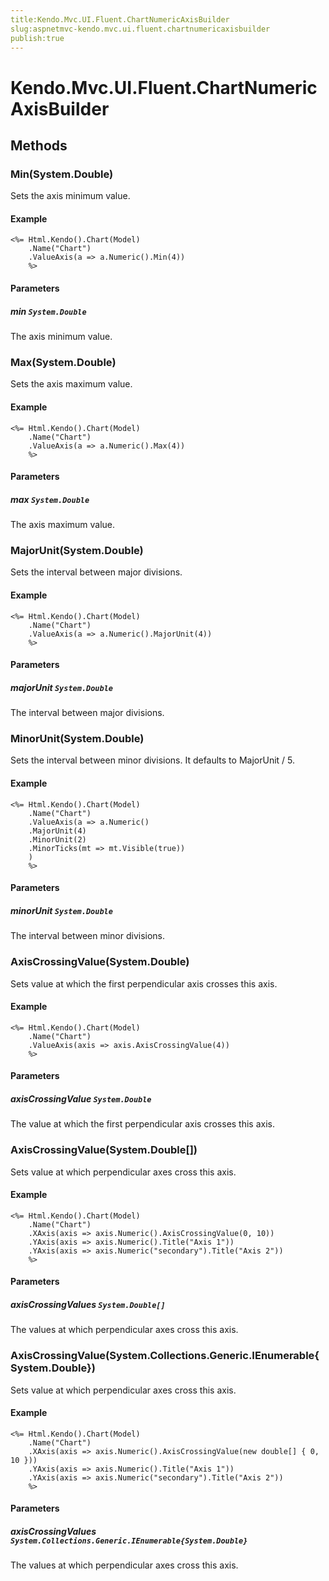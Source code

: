 ```yaml
---
title:Kendo.Mvc.UI.Fluent.ChartNumericAxisBuilder
slug:aspnetmvc-kendo.mvc.ui.fluent.chartnumericaxisbuilder
publish:true
---
```


# Kendo.Mvc.UI.Fluent.ChartNumericAxisBuilder

## Methods

### Min(System.Double)
Sets the axis minimum value.

#### Example
    <%= Html.Kendo().Chart(Model)
        .Name("Chart")
        .ValueAxis(a => a.Numeric().Min(4))
        %>

#### Parameters

##### min `System.Double`
The axis minimum value.

### Max(System.Double)
Sets the axis maximum value.

#### Example
    <%= Html.Kendo().Chart(Model)
        .Name("Chart")
        .ValueAxis(a => a.Numeric().Max(4))
        %>

#### Parameters

##### max `System.Double`
The axis maximum value.

### MajorUnit(System.Double)
Sets the interval between major divisions.

#### Example
    <%= Html.Kendo().Chart(Model)
        .Name("Chart")
        .ValueAxis(a => a.Numeric().MajorUnit(4))
        %>

#### Parameters

##### majorUnit `System.Double`
The interval between major divisions.

### MinorUnit(System.Double)
Sets the interval between minor divisions.
            It defaults to MajorUnit / 5.

#### Example
    <%= Html.Kendo().Chart(Model)
        .Name("Chart")
        .ValueAxis(a => a.Numeric()
        .MajorUnit(4)
        .MinorUnit(2)
        .MinorTicks(mt => mt.Visible(true))
        )
        %>

#### Parameters

##### minorUnit `System.Double`
The interval between minor divisions.

### AxisCrossingValue(System.Double)
Sets value at which the first perpendicular axis crosses this axis.

#### Example
    <%= Html.Kendo().Chart(Model)
        .Name("Chart")
        .ValueAxis(axis => axis.AxisCrossingValue(4))
        %>

#### Parameters

##### axisCrossingValue `System.Double`
The value at which the first perpendicular axis crosses this axis.

### AxisCrossingValue(System.Double[])
Sets value at which perpendicular axes cross this axis.

#### Example
    <%= Html.Kendo().Chart(Model)
        .Name("Chart")
        .XAxis(axis => axis.Numeric().AxisCrossingValue(0, 10))
        .YAxis(axis => axis.Numeric().Title("Axis 1"))
        .YAxis(axis => axis.Numeric("secondary").Title("Axis 2"))
        %>

#### Parameters

##### axisCrossingValues `System.Double[]`
The values at which perpendicular axes cross this axis.

### AxisCrossingValue(System.Collections.Generic.IEnumerable{System.Double})
Sets value at which perpendicular axes cross this axis.

#### Example
    <%= Html.Kendo().Chart(Model)
        .Name("Chart")
        .XAxis(axis => axis.Numeric().AxisCrossingValue(new double[] { 0, 10 }))
        .YAxis(axis => axis.Numeric().Title("Axis 1"))
        .YAxis(axis => axis.Numeric("secondary").Title("Axis 2"))
        %>

#### Parameters

##### axisCrossingValues `System.Collections.Generic.IEnumerable{System.Double}`
The values at which perpendicular axes cross this axis.